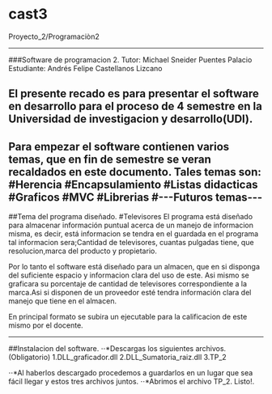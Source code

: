 # cast3
Proyecto_2/Programaciòn2


---
###Software de programacion 2.
Tutor: Michael Sneider Puentes Palacio
Estudiante: Andrés Felipe Castellanos Lizcano

El presente recado es para presentar el software en desarrollo para el proceso de 4 semestre en la Universidad de investigacion y desarrollo(UDI).
---
Para empezar el software contienen varios temas, que en fin de semestre se veran recaldados en este documento.
Tales temas son:
#Herencia
#Encapsulamiento
#Listas didacticas
#Graficos 
#MVC
#Librerias
#---Futuros temas---
---
##Tema del programa diseñado.
#Televisores
El programa está diseñado para almacenar información puntual acerca de un manejo de informacion misma, es decir, está informacion se tendra en el guardada en el programa tal informacion sera;Cantidad de televisores, cuantas pulgadas tiene, que resolucion,marca del producto y propietario.

Por lo tanto el software está diseñado para un almacen, que en si disponga del suficiente espacio y informacion clara del uso de este.
Asi mismo se graficara su porcentaje de cantidad de televisores correspondiente a la marca.Asi si disponen de un proveedor esté tendra información clara del manejo que tiene en el almacen.

En principal formato se subira un ejecutable para la calificacion de este mismo por el docente.

---
##Instalacion del software.
⋅⋅*Descargas los siguientes archivos.(Obligatorio)
1.DLL_graficador.dll
2.DLL_Sumatoria_raiz.dll
3.TP_2

⋅⋅*Al haberlos descargado procedemos a guardarlos en un lugar que sea fácil llegar y estos tres archivos juntos.
⋅⋅*Abrimos el archivo TP_2.
Listo!.
